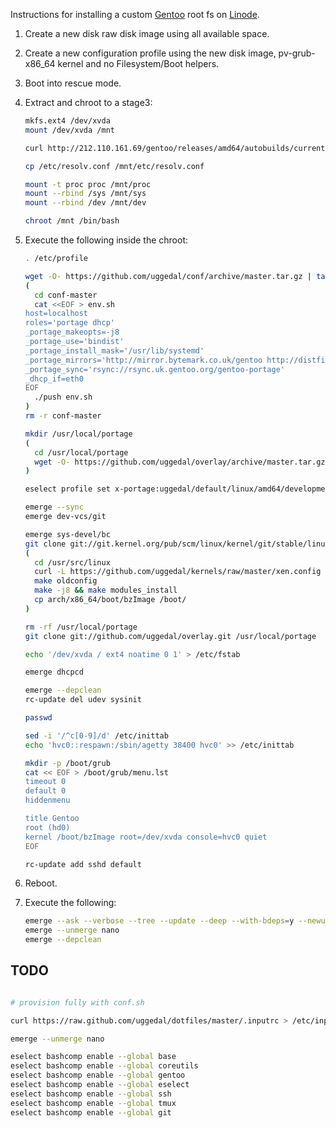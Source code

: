 Instructions for installing a custom [Gentoo][] root fs on
[Linode][].

1. Create a new disk raw disk image using all available space.
2. Create a new configuration profile using the new disk image,
   pv-grub-x86_64 kernel and no Filesystem/Boot helpers.
3. Boot into rescue mode.
4. Extract and chroot to a stage3:

    ```sh
    mkfs.ext4 /dev/xvda
    mount /dev/xvda /mnt

    curl http://212.110.161.69/gentoo/releases/amd64/autobuilds/current-stage3-amd64-nomultilib/stage3-amd64-nomultilib-20140116.tar.bz2 | tar xjp -C /mnt

    cp /etc/resolv.conf /mnt/etc/resolv.conf

    mount -t proc proc /mnt/proc
    mount --rbind /sys /mnt/sys
    mount --rbind /dev /mnt/dev

    chroot /mnt /bin/bash
    ```

5. Execute the following inside the chroot:

    ```sh
    . /etc/profile

    wget -O- https://github.com/uggedal/conf/archive/master.tar.gz | tar xz
    (
      cd conf-master
      cat <<EOF > env.sh
    host=localhost
    roles='portage dhcp'
    _portage_makeopts=-j8
    _portage_use='bindist'
    _portage_install_mask='/usr/lib/systemd'
    _portage_mirrors='http://mirror.bytemark.co.uk/gentoo http://distfiles.gentoo.org http://www.ibiblio.org/pub/Linux/distributions/gentoo'
    _portage_sync='rsync://rsync.uk.gentoo.org/gentoo-portage'
    _dhcp_if=eth0
    EOF
      ./push env.sh
    )
    rm -r conf-master

    mkdir /usr/local/portage
    (
      cd /usr/local/portage
      wget -O- https://github.com/uggedal/overlay/archive/master.tar.gz | tar xz --strip-components=1
    )

    eselect profile set x-portage:uggedal/default/linux/amd64/development

    emerge --sync
    emerge dev-vcs/git

    emerge sys-devel/bc
    git clone git://git.kernel.org/pub/scm/linux/kernel/git/stable/linux-stable.git -b linux-3.10.y --depth 1 /usr/src/linux
    (
      cd /usr/src/linux
      curl -L https://github.com/uggedal/kernels/raw/master/xen.config > .config
      make oldconfig
      make -j8 && make modules_install
      cp arch/x86_64/boot/bzImage /boot/
    )

    rm -rf /usr/local/portage
    git clone git://github.com/uggedal/overlay.git /usr/local/portage

    echo '/dev/xvda / ext4 noatime 0 1' > /etc/fstab

    emerge dhcpcd

    emerge --depclean
    rc-update del udev sysinit

    passwd

    sed -i '/^c[0-9]/d' /etc/inittab
    echo 'hvc0::respawn:/sbin/agetty 38400 hvc0' >> /etc/inittab

    mkdir -p /boot/grub
    cat << EOF > /boot/grub/menu.lst
    timeout 0
    default 0
    hiddenmenu

    title Gentoo
    root (hd0)
    kernel /boot/bzImage root=/dev/xvda console=hvc0 quiet
    EOF

    rc-update add sshd default
    ```

6. Reboot.
7. Execute the following:

    ```sh
    emerge --ask --verbose --tree --update --deep --with-bdeps=y --newuse @world
    emerge --unmerge nano
    emerge --depclean
    ```

TODO
----

```sh

# provision fully with conf.sh

curl https://raw.github.com/uggedal/dotfiles/master/.inputrc > /etc/inputrc

emerge --unmerge nano

eselect bashcomp enable --global base
eselect bashcomp enable --global coreutils
eselect bashcomp enable --global gentoo
eselect bashcomp enable --global eselect
eselect bashcomp enable --global ssh
eselect bashcomp enable --global tmux
eselect bashcomp enable --global git
```

[gentoo]: http://gentoo.org/
[Linode]: https://www.linode.com/
